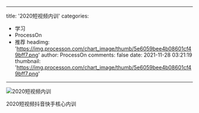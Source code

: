 
---
title: '2020短视频内训'
categories: 
 - 学习
 - ProcessOn
 - 推荐
headimg: 'https://img.processon.com/chart_image/thumb/5e6059bee4b08601cf49bff7.png'
author: ProcessOn
comments: false
date: 2021-11-28 03:21:19
thumbnail: 'https://img.processon.com/chart_image/thumb/5e6059bee4b08601cf49bff7.png'
---

<div>   
<img class="thumb" alt="2020短视频内训" src="https://img.processon.com/chart_image/thumb/5e6059bee4b08601cf49bff7.png" referrerpolicy="no-referrer">
<p>2020短视频抖音快手核心内训</p>  
</div>
            